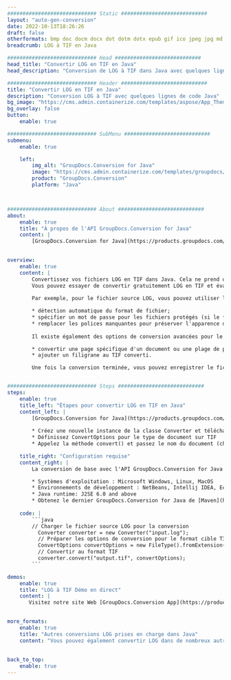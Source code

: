 ```yaml
---
############################# Static ############################
layout: "auto-gen-conversion"
date: 2022-10-13T18:26:26
draft: false
otherformats: bmp doc docm docx dot dotm dotx epub gif ico jpeg jpg md odt ott pdf png psd rtf tex tif tiff txt xps
breadcrumb: LOG à TIF en Java

############################# Head ############################
head_title: "Convertir LOG en TIF en Java"
head_description: "Conversion de LOG à TIF dans Java avec quelques lignes de code. Convertissez plus de 160 formats de fichiers à l'aide de l'API de conversion de documents GroupDocs pour Java"

############################# Header ############################
title: "Convertir LOG en TIF en Java"
description: "Conversion LOG à TIF avec quelques lignes de code Java"
bg_image: "https://cms.admin.containerize.com/templates/aspose/App_Themes/V3/images/bg/header1.png"
bg_overlay: false
button:
    enable: true

############################# SubMenu ############################
submenu:
    enable: true

    left:
        img_alt: "GroupDocs.Conversion for Java"
        image: "https://cms.admin.containerize.com/templates/groupdocs/images/product-logos/90x90-noborder/groupdocs-conversion-java.png"
        product: "GroupDocs.Conversion"
        platform: "Java"



############################# About ############################
about:
    enable: true
    title: "À propos de l'API GroupDocs.Conversion for Java"
    content: |
        [GroupDocs.Conversion for Java](https://products.groupdocs.com/conversion/java/) est une API de conversion de format de fichier avancée pour la conversion entre les formats d'image et de document populaires tels que Microsoft Office, OpenDocument, PDF, HTML, e-mail, CAO. et bien plus encore avec seulement quelques lignes de code. L'API native détecte automatiquement les formats des documents originaux et propose de nombreuses options de personnalisation des documents convertis. Outre la fonction d'extraction d'informations d'un document, il prend également en charge la mise en cache des résultats de conversion sur le disque local par défaut. Cependant, tout type de stockage de cache peut être pris en charge en implémentant les interfaces appropriées - Amazon S3, Dropbox, Google Drive, Windows Azure, Reddis ou tout autre.
    

overview:
    enable: true
    content: |
        Convertissez vos fichiers LOG en TIF dans Java. Cela ne prend que quelques lignes de code Java sur n'importe quelle plate-forme de votre choix, telle que Windows, Linux, macOS.
        Vous pouvez essayer de convertir gratuitement LOG en TIF et évaluer la qualité des résultats de conversion. En plus des scripts de conversion de fichiers simples, vous pouvez essayer des options plus sophistiquées pour charger le fichier source LOG et stocker la sortie TIF. 
        
        Par exemple, pour le fichier source LOG, vous pouvez utiliser les options de chargement suivantes :

        * détection automatique du format de fichier;
        * spécifier un mot de passe pour les fichiers protégés (si le format de fichier le prend en charge);
        * remplacer les polices manquantes pour préserver l'apparence du document.
        
        Il existe également des options de conversion avancées pour le fichier TIF :

        * convertir une page spécifique d'un document ou une plage de pages;
        * ajouter un filigrane au TIF converti.

        Une fois la conversion terminée, vous pouvez enregistrer le fichier TIF dans votre chemin de fichier local ou dans un stockage tiers tel que FTP, Amazon S3, Google Drive, Dropbox, etc. Veuillez noter - pour convertir LOG à TIF, vous n'avez pas besoin d'installer de logiciel supplémentaire, tel que MS Office, Open Office, Adobe Acrobat Reader, etc.


############################# Steps ############################
steps:
    enable: true
    title_left: "Étapes pour convertir LOG en TIF en Java"
    content_left: |
        [GroupDocs.Conversion for Java](https://products.groupdocs.com/conversion/java/) permet aux développeurs de convertir facilement le fichier LOG en TIF avec quelques lignes de code.
        
        * Créez une nouvelle instance de la classe Converter et téléchargez le fichier LOG avec le chemin complet
        * Définissez ConvertOptions pour le type de document sur TIF
        * Appelez la méthode convert() et passez le nom du document (chemin complet) et le format (TIF) en tant que paramètre

    title_right: "Configuration requise"
    content_right: |
        La conversion de base avec l'API GroupDocs.Conversion for Java peut être effectuée avec seulement quelques lignes de code. Nos API sont prises en charge sur toutes les principales plates-formes et systèmes d'exploitation. Avant d'exécuter le code ci-dessous, assurez-vous que les prérequis suivants sont installés sur votre système.

        * Systèmes d'exploitation : Microsoft Windows, Linux, MacOS
        * Environnements de développement : NetBeans, Intellij IDEA, Eclipse, etc.
        * Java runtime: J2SE 6.0 and above
        * Obtenez le dernier GroupDocs.Conversion for Java de [Maven](https://repository.groupdocs.com/webapp/#/artifacts/browse/tree/General/repo/com/groupdocs/groupdocs-conversion)
         
    code: |
        ```java    
        // Charger le fichier source LOG pour la conversion
          Converter converter = new Converter("input.log");
          // Préparer les options de conversion pour le format cible TIF
          ConvertOptions convertOptions = new FileType().fromExtension("tif").getConvertOptions();
          // Convertir au format TIF
          converter.convert("output.tif", convertOptions);
        ```

demos:
    enable: true
    title: "LOG à TIF Démo en direct"
    content: |
       Visitez notre site Web [GroupDocs.Conversion App](https://products.groupdocs.app/conversion/family) et essayez la conversion LOG à TIF maintenant. La démo gratuite présente les avantages suivants
          

more_formats:
    enable: true
    title: "Autres conversions LOG prises en charge dans Java"
    content: "Vous pouvez également convertir LOG dans de nombreux autres formats de fichiers. Veuillez consulter la liste ci-dessous."
       
       
back_to_top:
    enable: true
---
```


